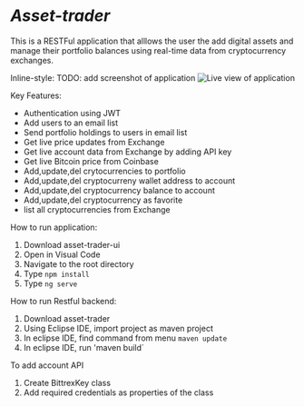 # _Asset-trader_

This is a RESTFul application that alllows the user the add digital assets and manage their portfolio balances using real-time data from cryptocurrency exchanges.

Inline-style: TODO: add screenshot of application
![Live view of application](https://github.com/ "Live View")

Key Features:
- Authentication using JWT
- Add users to an email list
- Send portfolio holdings to users in email list
- Get live price updates from Exchange
- Get live account data from Exchange by adding API key
- Get live Bitcoin price from Coinbase
- Add,update,del crytocurrencies to portfolio
- Add,update,del cryptocurreny wallet address to account
- Add,update,del cryptocurrency balance to account
- Add,update,del cryptocurrency as favorite
- list all cryptocurrencies from Exchange

How to run application:
1. Download asset-trader-ui
2. Open in Visual Code
3. Navigate to the root directory
4. Type `npm install`
5. Type `ng serve`

How to run Restful backend:
1. Download asset-trader
2. Using Eclipse IDE, import project as maven project
3. In eclipse IDE, find command from menu `maven update`
4. In eclipse IDE, run 'maven build`

To add account API
1. Create BittrexKey class
2. Add required credentials as properties of the class



